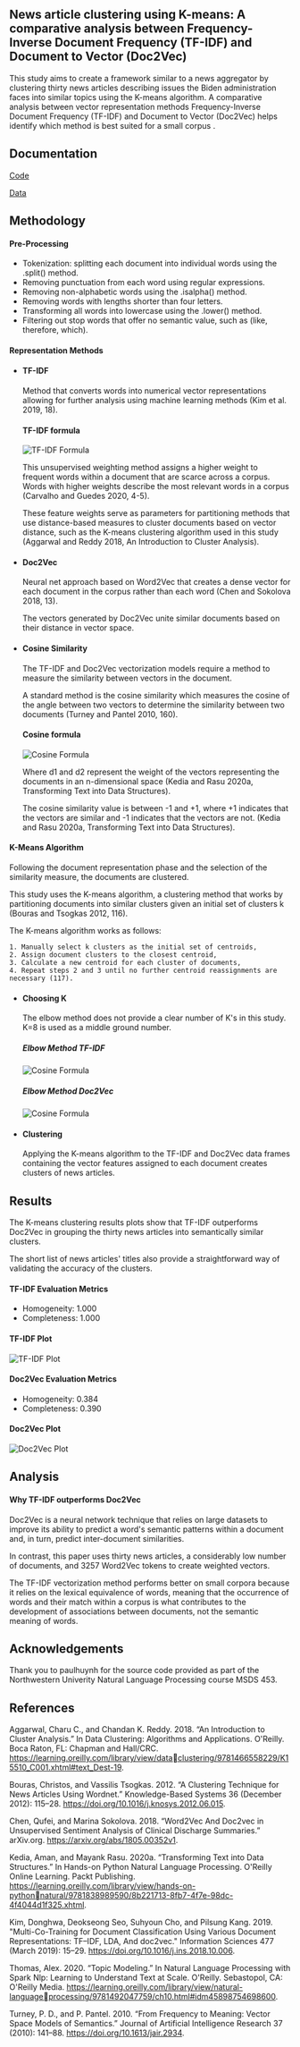 
## News article clustering using K-means: A comparative analysis between Frequency-Inverse Document Frequency (TF-IDF) and Document to Vector (Doc2Vec)

This study aims to create a framework similar to a news aggregator by clustering thirty news articles 
describing issues the Biden administration faces into similar topics using the K-means algorithm. 
A comparative analysis between vector representation methods Frequency-Inverse Document
Frequency (TF-IDF) and Document to Vector (Doc2Vec) helps identify which method is best 
suited for a small corpus . 


## Documentation

[Code](https://github.com/patsarmient/patsarmient-py_K-Means-Clustering-News-Articles/blob/main/Code.ipynb)

[Data](https://github.com/patsarmient/patsarmient-py_K-Means-Clustering-News-Articles/blob/main/Corpus.csv)


## Methodology

#### Pre-Processing

- Tokenization: splitting each document into individual words using the .split() method.
- Removing punctuation from each word using regular expressions.
- Removing non-alphabetic words using the .isalpha() method.
- Removing words with lengths shorter than four letters.
- Transforming all words into lowercase using the .lower() method.
- Filtering out stop words that offer no semantic value, such as (like, therefore, which).

#### Representation Methods

- #### TF-IDF
    
    Method that converts words into numerical vector representations allowing for further analysis using machine learning methods (Kim et al. 2019, 18). 

    #### TF-IDF formula
    ![TF-IDF Formula](https://github.com/patsarmient/patsarmient-py_K-Means-Clustering-News-Articles/blob/main/tfidf_formula.png)

    This unsupervised weighting method assigns a higher weight to frequent words within a document that are scarce across a corpus. 
    Words with higher weights describe the most relevant words in a corpus (Carvalho and Guedes 2020, 4-5).

    These feature weights serve as parameters for partitioning methods that use distance-based measures to cluster documents based on vector 
    distance, such as the K-means clustering algorithm used in this study (Aggarwal and Reddy 2018, An Introduction 
    to Cluster Analysis).

- #### Doc2Vec

    Neural net approach based on Word2Vec that creates a dense vector for each document in the corpus rather than each word (Chen and Sokolova 2018, 13). 
    
    The vectors generated by Doc2Vec unite similar documents based on their distance in vector space.

- #### Cosine Similarity

    The TF-IDF and Doc2Vec vectorization models require a method to measure the similarity 
    between vectors in the document. 
    
    A standard method is the cosine similarity which measures the 
    cosine of the angle between two vectors to determine the similarity between two documents 
    (Turney and Pantel 2010, 160).

    #### Cosine formula
    ![Cosine Formula](https://github.com/patsarmient/patsarmient-py_K-Means-Clustering-News-Articles/blob/main/cosine_similarity_formula.png)

    Where d1 and d2 represent the weight of the vectors representing the documents in 
    an n-dimensional space (Kedia and Rasu 2020a, Transforming Text into Data Structures).
    
    The cosine similarity value is between -1 and +1, where +1 indicates that the vectors are similar 
    and -1 indicates that the vectors are not. (Kedia and Rasu 2020a, Transforming Text into Data 
    Structures).

#### K-Means Algorithm

Following the document representation phase and the selection of the similarity measure, the 
documents are clustered. 

This study uses the K-means algorithm, a clustering method that works 
by partitioning documents into similar clusters given an initial set of clusters k (Bouras and 
Tsogkas 2012, 116). 

The K-means algorithm works as follows: 

    1. Manually select k clusters as the initial set of centroids, 
    2. Assign document clusters to the closest centroid, 
    3. Calculate a new centroid for each cluster of documents, 
    4. Repeat steps 2 and 3 until no further centroid reassignments are necessary (117).

- #### Choosing K

    The elbow method does not provide a clear number of K's in this study. K=8 is used as a middle ground number.

    ##### Elbow Method TF-IDF
    ![Cosine Formula](https://github.com/patsarmient/patsarmient-py_K-Means-Clustering-News-Articles/blob/main/tfidf_elbow.png)

    ##### Elbow Method Doc2Vec
    ![Cosine Formula](https://github.com/patsarmient/patsarmient-py_K-Means-Clustering-News-Articles/blob/main/doc2vec_elbow.png)

- #### Clustering

    Applying the K-means algorithm to the TF-IDF and Doc2Vec data frames containing the vector features assigned to each document creates clusters of news articles.


## Results

The K-means clustering results plots show that TF-IDF outperforms Doc2Vec in grouping the thirty news articles into semantically similar clusters. 

The short list of news articles' titles also provide a straightforward way of validating the accuracy of the clusters.

#### TF-IDF Evaluation Metrics
- Homogeneity: 1.000
- Completeness: 1.000

#### TF-IDF Plot
![TF-IDF Plot](https://github.com/patsarmient/patsarmient-py_K-Means-Clustering-News-Articles/blob/main/tfidf_cluster_plot.png)

#### Doc2Vec Evaluation Metrics
- Homogeneity: 0.384
- Completeness: 0.390

#### Doc2Vec Plot
![Doc2Vec Plot](https://github.com/patsarmient/patsarmient-py_K-Means-Clustering-News-Articles/blob/main/doc2vec_cluster_plot.png)


## Analysis

#### Why TF-IDF outperforms Doc2Vec

Doc2Vec is a neural network technique that relies on large datasets to improve its ability to predict a word's semantic patterns within a document and, in turn, predict inter-document similarities. 

In contrast, this paper uses thirty news articles, a considerably low number of documents, and 3257 Word2Vec tokens to create weighted vectors.

The TF-IDF vectorization method performs better on small corpora because it relies on the lexical equivalence of words, meaning that the occurrence of words and their match within a corpus is what contributes to the development of associations between documents, not the semantic meaning of words. 


## Acknowledgements

Thank you to paulhuynh for the source code provided as part of the Northwestern Univerity Natural Language Processing course MSDS 453.


## References

Aggarwal, Charu C., and Chandan K. Reddy. 2018. “An Introduction to Cluster Analysis.” In
Data Clustering: Algorithms and Applications. O'Reilly. Boca Raton, FL: Chapman and 
Hall/CRC. https://learning.oreilly.com/library/view/dataclustering/9781466558229/K15510_C001.xhtml#text_Dest-19.

Bouras, Christos, and Vassilis Tsogkas. 2012. “A Clustering Technique for News Articles Using 
Wordnet.” Knowledge-Based Systems 36 (December 2012): 115–28. 
https://doi.org/10.1016/j.knosys.2012.06.015. 

Chen, Qufei, and Marina Sokolova. 2018. “Word2Vec And Doc2vec in Unsupervised Sentiment 
Analysis of Clinical Discharge Summaries.” arXiv.org. 
https://arxiv.org/abs/1805.00352v1. 

Kedia, Aman, and Mayank Rasu. 2020a. “Transforming Text into Data Structures.” In Hands-on 
Python Natural Language Processing. O'Reilly Online Learning. Packt Publishing.
https://learning.oreilly.com/library/view/hands-on-pythonnatural/9781838989590/8b221713-8fb7-4f7e-98dc-4f4044d1f325.xhtml. 

Kim, Donghwa, Deokseong Seo, Suhyoun Cho, and Pilsung Kang. 2019. "Multi-Co-Training for 
Document Classification Using Various Document Representations: TF–IDF, LDA, And 
doc2vec." Information Sciences 477 (March 2019): 15–29. 
https://doi.org/10.1016/j.ins.2018.10.006.

Thomas, Alex. 2020. “Topic Modeling.” In Natural Language Processing with Spark Nlp: 
Learning to Understand Text at Scale. O'Reilly. Sebastopol, CA: O'Reilly Media. 
https://learning.oreilly.com/library/view/natural-languageprocessing/9781492047759/ch10.html#idm45898754698600.

Turney, P. D., and P. Pantel. 2010. “From Frequency to Meaning: Vector Space Models of 
Semantics.” Journal of Artificial Intelligence Research 37 (2010): 141–88. 
https://doi.org/10.1613/jair.2934.
